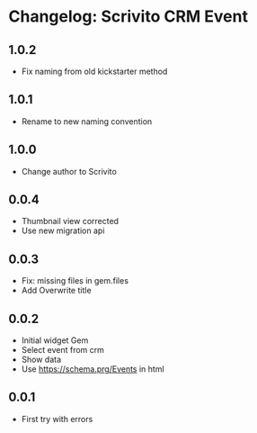# Changelog: Scrivito CRM Event

## 1.0.2

* Fix naming from old kickstarter method

## 1.0.1

* Rename to new naming convention

## 1.0.0

* Change author to Scrivito

## 0.0.4

* Thumbnail view corrected
* Use new migration api

## 0.0.3

* Fix: missing files in gem.files
* Add Overwrite title

## 0.0.2

* Initial widget Gem
* Select event from crm
* Show data
* Use https://schema.prg/Events in html

## 0.0.1

* First try with errors